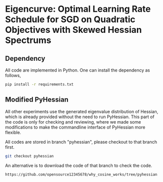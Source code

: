 # Eigencurve: Optimal Learning Rate Schedule for SGD on Quadratic Objectives with Skewed Hessian Spectrums

## Dependency

All code are implemented in Python. One can install the dependency as follows,

```sh
pip install -r requirements.txt
```

## Modified PyHessian

All other experiments use the generated eigenvalue distribution of Hessian,
which is already provided without the need to run PyHessian. This part of the
code is only for checking and reviewing, where we made some modifications
to make the commandline interface of PyHessian more flexible.

All codes are stored in branch "pyhessian", please checkout to that
branch first.

```sh
git checkout pyhessian
```

An alternative is to download the code of that branch to check the code.

```
https://github.com/opensource12345678/why_cosine_works/tree/pyhessian
```
